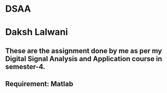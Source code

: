 # DSAA
# Daksh Lalwani
## These are the assignment done by me as per my Digital Signal Analysis and Application course in semester-4.
## Requirement: Matlab

